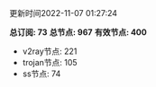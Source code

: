 更新时间2022-11-07 01:27:24

**总订阅: 73**
**总节点: 967**
**有效节点: 400**
- v2ray节点: 221
- trojan节点: 105
- ss节点: 74
